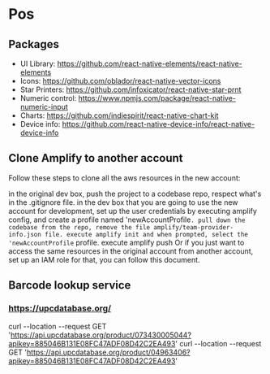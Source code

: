 

# Pos

## Packages

- UI Library: https://github.com/react-native-elements/react-native-elements 
- Icons: https://github.com/oblador/react-native-vector-icons 
- Star Printers: https://github.com/infoxicator/react-native-star-prnt
- Numeric control: https://www.npmjs.com/package/react-native-numeric-input
- Charts: https://github.com/indiespirit/react-native-chart-kit
- Device info: https://github.com/react-native-device-info/react-native-device-info

## Clone Amplify to another account

Follow these steps to clone all the aws resources in the new account:

in the original dev box, push the project to a codebase repo, respect what's in the .gitignore file.
in the dev box that you are going to use the new account for development, set up the user credentials by executing amplify config, and create a profile named 'newAccountProfile`.
pull down the codebase from the repo, remove the file amplify/team-provider-info.json file.
execute amplify init and when prompted, select the 'newAccountProfile` profile.
execute amplify push
Or if you just want to access the same resources in the original account from another account, set up an IAM role for that, you can follow this document.

## Barcode lookup service
 ### https://upcdatabase.org/

curl --location --request GET 'https://api.upcdatabase.org/product/073430005044?apikey=885046B131E08FC47ADF08D42C2EA493'
curl --location --request GET 'https://api.upcdatabase.org/product/04963406?apikey=885046B131E08FC47ADF08D42C2EA493'
